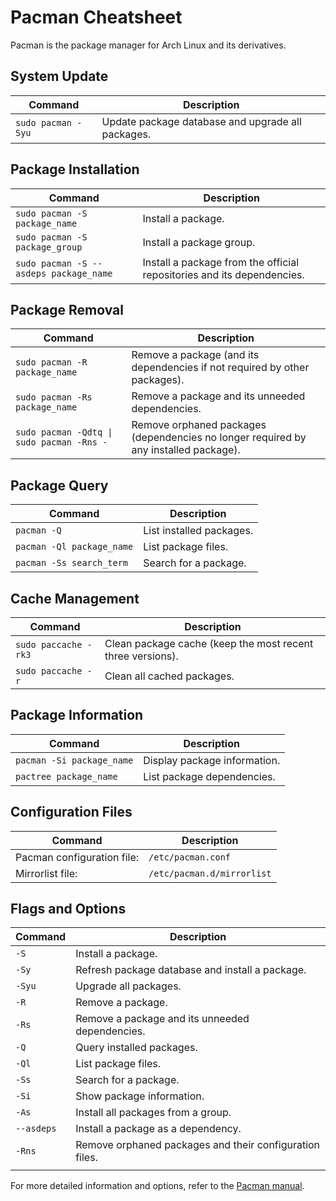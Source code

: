 # Pacman Cheatsheet

Pacman is the package manager for Arch Linux and its derivatives.

## System Update

| Command                         | Description                                                    |
| ------------------------------- | -------------------------------------------------------------- |
| `sudo pacman -Syu`              | Update package database and upgrade all packages.              |

## Package Installation

| Command                         | Description                                                    |
| ------------------------------- | -------------------------------------------------------------- |
| `sudo pacman -S package_name`   | Install a package.                                            |
| `sudo pacman -S package_group`  | Install a package group.                                      |
| `sudo pacman -S --asdeps package_name` | Install a package from the official repositories and its dependencies. |

## Package Removal

| Command                         | Description                                                    |
| ------------------------------- | -------------------------------------------------------------- |
| `sudo pacman -R package_name`   | Remove a package (and its dependencies if not required by other packages). |
| `sudo pacman -Rs package_name`  | Remove a package and its unneeded dependencies.              |
| `sudo pacman -Qdtq \| sudo pacman -Rns -` | Remove orphaned packages (dependencies no longer required by any installed package). |

## Package Query

| Command                         | Description                                                    |
| ------------------------------- | -------------------------------------------------------------- |
| `pacman -Q`                     | List installed packages.                                      |
| `pacman -Ql package_name`       | List package files.                                           |
| `pacman -Ss search_term`        | Search for a package.                                         |

## Cache Management

| Command                         | Description                                                    |
| ------------------------------- | -------------------------------------------------------------- |
| `sudo paccache -rk3`            | Clean package cache (keep the most recent three versions).   |
| `sudo paccache -r`              | Clean all cached packages.                                    |

## Package Information

| Command                         | Description                                                    |
| ------------------------------- | -------------------------------------------------------------- |
| `pacman -Si package_name`       | Display package information.                                  |
| `pactree package_name`          | List package dependencies.                                    |

## Configuration Files

| Command                         | Description                                                    |
| ------------------------------- | -------------------------------------------------------------- |
| Pacman configuration file:      | `/etc/pacman.conf`                                            |
| Mirrorlist file:                | `/etc/pacman.d/mirrorlist`                                    |

## Flags and Options

| Command                         | Description                                                    |
| ------------------------------- | -------------------------------------------------------------- |
| `-S`                            | Install a package.                                           |
| `-Sy`                           | Refresh package database and install a package.              |
| `-Syu`                          | Upgrade all packages.                                        |
| `-R`                            | Remove a package.                                            |
| `-Rs`                           | Remove a package and its unneeded dependencies.              |
| `-Q`                            | Query installed packages.                                    |
| `-Ql`                           | List package files.                                           |
| `-Ss`                           | Search for a package.                                         |
| `-Si`                           | Show package information.                                    |
| `-As`                           | Install all packages from a group.                           |
| `--asdeps`                      | Install a package as a dependency.                            |
| `-Rns`                          | Remove orphaned packages and their configuration files.     |
|                                |                                                                |

For more detailed information and options, refer to the [Pacman manual](https://archlinux.org/pacman/pacman.8.html).
